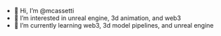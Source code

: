 - 👋 Hi, I’m @mcassetti
- 👀 I’m interested in unreal engine, 3d animation, and web3
- 🌱 I’m currently learning web3, 3d model pipelines, and unreal engine


<!---
mcassetti/mcassetti is a ✨ special ✨ repository because its `README.md` (this file) appears on your GitHub profile.
You can click the Preview link to take a look at your changes.
--->
